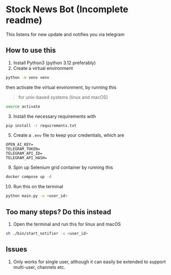 # Stock News Bot (Incomplete readme)
This listens for new update and notifies you via telegram

## How to use this
1. Install Python3 (python 3.12 preferably)
2. Create a virtual environment 
```sh
python -m venv venv
```
then activate the virtual environment, by running this 
> for unix-based systems (linux and macOS)
```sh
source activate
```
3. Install the necessary requirements with
```sh
pip install -r requirements.txt
```


5. Create a `.env` file to keep your credentials, which are
```env
OPEN_AI_KEY=
TELEGRAM_TOKEN=
TELEGRAM_API_ID=
TELEGRAM_API_HASH=
```
9. Spin up Selenium grid container by running this
```sh
docker compose up -d
```
10. Run this on the terminal
```sh
python main.py -u <user_id>
```

## Too many steps? Do this instead
1. Open the terminal and run this for linux and macOS
```sh
sh ./bin/start_notifier -u <user_id>
```


## Issues
1. Only works for single user, although it can easily be extended to support multi-user, channels etc.